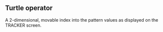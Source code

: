 ## Turtle operator 

A 2-dimensional, movable index into the pattern values as displayed on the TRACKER screen.

